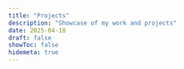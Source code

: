```yaml
---
title: "Projects"
description: "Showcase of my work and projects"
date: 2025-04-18
draft: false
showToc: false
hidemeta: true
---
```


<!-- # Portfolio of Projects

Welcome to my project portfolio! Here you'll find a collection of my work, including personal projects, professional contributions, and open-source collaborations. Each project entry provides details about the technologies used, my role, and the problems solved.

## What You'll Find Here

My projects span a variety of domains and technologies, reflecting both my professional experience and personal interests. You'll find examples of:

- Web development (frontend and backend)
- Mobile applications
- Data analysis and visualization
- Machine learning implementations
- UI/UX design work
- And more!

## My Approach

I believe in building solutions that are:

- **User-centered**: Focusing on the needs and experiences of end-users
- **Well-architected**: Following best practices and design patterns
- **Maintainable**: Writing clean, documented code that others can understand
- **Scalable**: Considering future growth and performance requirements

## Featured Projects

Browse through my projects to get a sense of my technical abilities, problem-solving approach, and the range of work I've done. Each project page includes:

- Project overview and objectives
- Technologies and tools used
- My specific contributions
- Challenges encountered and solutions implemented
- Results and lessons learned
- Links to live demos or repositories (when available)

Feel free to explore and reach out if you have questions about any specific project or would like to discuss potential collaborations! -->
